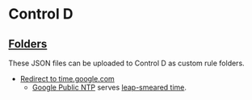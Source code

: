 # Control D
## [Folders](folders/)
These JSON files can be uploaded to Control D as custom rule folders.
- [Redirect to time.google.com](folders/Redirect-to-time.google.com.json)
  - [Google Public NTP](https://developers.google.com/time) serves [leap-smeared time](https://developers.google.com/time/smear).
